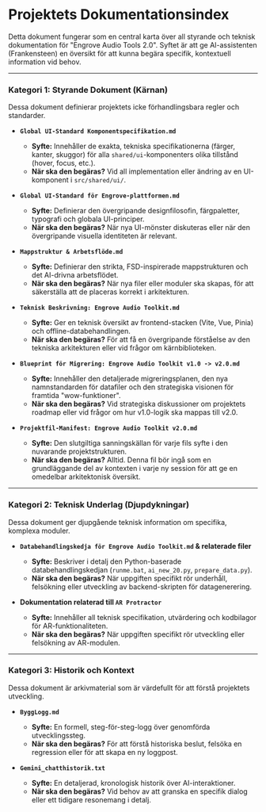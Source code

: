 # Projektets Dokumentationsindex

Detta dokument fungerar som en central karta över all styrande och teknisk dokumentation för "Engrove Audio Tools 2.0". Syftet är att ge AI-assistenten (Frankensteen) en översikt för att kunna begära specifik, kontextuell information vid behov.

---

### Kategori 1: Styrande Dokument (Kärnan)

Dessa dokument definierar projektets icke förhandlingsbara regler och standarder.

- **`Global UI-Standard Komponentspecifikation.md`**
  - **Syfte:** Innehåller de exakta, tekniska specifikationerna (färger, kanter, skuggor) för alla `shared/ui`-komponenters olika tillstånd (hover, focus, etc.).
  - **När ska den begäras?** Vid all implementation eller ändring av en UI-komponent i `src/shared/ui/`.

- **`Global UI-Standard för Engrove-plattformen.md`**
  - **Syfte:** Definierar den övergripande designfilosofin, färgpaletter, typografi och globala UI-principer.
  - **När ska den begäras?** När nya UI-mönster diskuteras eller när den övergripande visuella identiteten är relevant.

- **`Mappstruktur & Arbetsflöde.md`**
  - **Syfte:** Definierar den strikta, FSD-inspirerade mappstrukturen och det AI-drivna arbetsflödet.
  - **När ska den begäras?** När nya filer eller moduler ska skapas, för att säkerställa att de placeras korrekt i arkitekturen.

- **`Teknisk Beskrivning: Engrove Audio Toolkit.md`**
  - **Syfte:** Ger en teknisk översikt av frontend-stacken (Vite, Vue, Pinia) och offline-databehandlingen.
  - **När ska den begäras?** För att få en övergripande förståelse av den tekniska arkitekturen eller vid frågor om kärnbiblioteken.

- **`Blueprint för Migrering: Engrove Audio Toolkit v1.0 -> v2.0.md`**
  - **Syfte:** Innehåller den detaljerade migreringsplanen, den nya namnstandarden för datafiler och den strategiska visionen för framtida "wow-funktioner".
  - **När ska den begäras?** Vid strategiska diskussioner om projektets roadmap eller vid frågor om hur v1.0-logik ska mappas till v2.0.

- **`Projektfil-Manifest: Engrove Audio Toolkit v2.0.md`**
  - **Syfte:** Den slutgiltiga sanningskällan för varje fils syfte i den nuvarande projektstrukturen.
  - **När ska den begäras?** Alltid. Denna fil bör ingå som en grundläggande del av kontexten i varje ny session för att ge en omedelbar arkitektonisk översikt.

---

### Kategori 2: Teknisk Underlag (Djupdykningar)

Dessa dokument ger djupgående teknisk information om specifika, komplexa moduler.

- **`Databehandlingskedja för Engrove Audio Toolkit.md` & relaterade filer**
  - **Syfte:** Beskriver i detalj den Python-baserade databehandlingskedjan (`runme.bat`, `ai_new_20.py`, `prepare_data.py`).
  - **När ska den begäras?** När uppgiften specifikt rör underhåll, felsökning eller utveckling av backend-skripten för datagenerering.

- **Dokumentation relaterad till `AR Protractor`**
  - **Syfte:** Innehåller all teknisk specifikation, utvärdering och kodbilagor för AR-funktionaliteten.
  - **När ska den begäras?** När uppgiften specifikt rör utveckling eller felsökning av AR-modulen.

---

### Kategori 3: Historik och Kontext

Dessa dokument är arkivmaterial som är värdefullt för att förstå projektets utveckling.

- **`ByggLogg.md`**
  - **Syfte:** En formell, steg-för-steg-logg över genomförda utvecklingssteg.
  - **När ska den begäras?** För att förstå historiska beslut, felsöka en regression eller för att skapa en ny loggpost.

- **`Gemini_chatthistorik.txt`**
  - **Syfte:** En detaljerad, kronologisk historik över AI-interaktioner.
  - **När ska den begäras?** Vid behov av att granska en specifik dialog eller ett tidigare resonemang i detalj.
